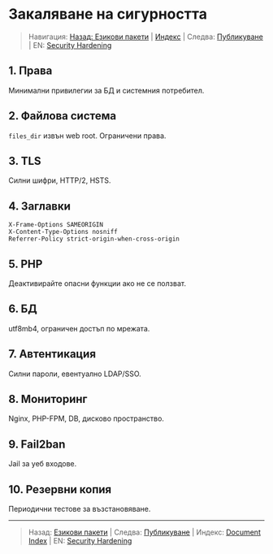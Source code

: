 # Закаляване на сигурността

> Навигация: [Назад: Езикови пакети](language-packs.md) | [Индекс](../../README.md#reading-order-document-index) | Следва: [Публикуване](publishing-campus-network.md) | EN: [Security Hardening](../en/security-hardening.md)

## 1. Права
Минимални привилегии за БД и системния потребител.

## 2. Файлова система
`files_dir` извън web root. Ограничени права.

## 3. TLS
Силни шифри, HTTP/2, HSTS.

## 4. Заглавки
```
X-Frame-Options SAMEORIGIN
X-Content-Type-Options nosniff
Referrer-Policy strict-origin-when-cross-origin
```

## 5. PHP
Деактивирайте опасни функции ако не се ползват.

## 6. БД
utf8mb4, ограничен достъп по мрежата.

## 7. Автентикация
Силни пароли, евентуално LDAP/SSO.

## 8. Мониторинг
Nginx, PHP-FPM, DB, дисково пространство.

## 9. Fail2ban
Jail за уеб входове.

## 10. Резервни копия
Периодични тестове за възстановяване.

---
> Назад: [Езикови пакети](language-packs.md) | Следва: [Публикуване](publishing-campus-network.md) | Индекс: [Document Index](../../README.md#reading-order-document-index) | EN: [Security Hardening](../en/security-hardening.md)
